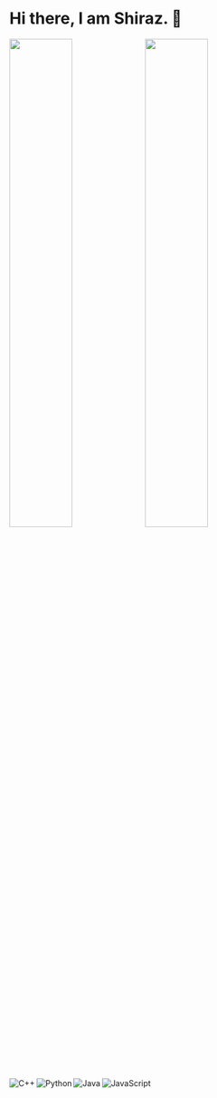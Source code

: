 # Hi there, I am Shiraz. 👋

<a href="#"><img align="left" width="47%" src="https://github-readme-stats.vercel.app/api?username=TrendsetterShiraz&show_icons=true&theme=midnight-purple" /></a>
<a href="#"><img align="left" width="47%" src="https://github-readme-stats.vercel.app/api/top-langs/?username=TrendsetterShiraz&layout=compact&theme=midnight-purple" /></a>

<a href="#"><img align="left" alt="C++" src="https://img.shields.io/badge/c++-%2300599C.svg?style=for-the-badge&logo=c%2B%2B&logoColor=white" /></a>
<a href="#"><img align="left" alt="Python" src="https://img.shields.io/badge/python-3670A0?style=for-the-badge&logo=python&logoColor=ffdd54" /></a>
<a href="#"><img align="left" alt="Java" src="https://img.shields.io/badge/java-%23ED8B00.svg?style=for-the-badge&logo=java&logoColor=white" /></a>
<a href="#"><img align="left" alt="JavaScript" src="https://img.shields.io/badge/javascript-%23323330.svg?style=for-the-badge&logo=javascript&logoColor=%23F7DF1E" /></a>




<!--
**TrendsetterShiraz/TrendsetterShiraz** is a ✨ _special_ ✨ repository because its `README.md` (this file) appears on your GitHub profile.

Here are some ideas to get you started:

- 🔭 I’m currently working on ...
- 🌱 I’m currently learning ...
- 👯 I’m looking to collaborate on ...
- 🤔 I’m looking for help with ...
- 💬 Ask me about ...
- 📫 How to reach me: ...
- 😄 Pronouns: ...
- ⚡ Fun fact: ...
-->
